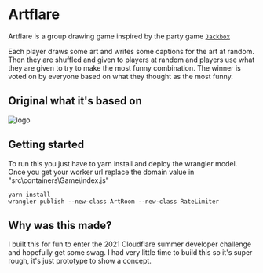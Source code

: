 # Artflare
Artflare is a group drawing game inspired by the party game [`Jackbox`](https://store.steampowered.com/app/434170/The_Jackbox_Party_Pack_3)

Each player draws some art and writes some captions for the art at random. Then they are shuffled and given to players at random and players use what they are given to try to make the most funny combination. The winner is voted on by everyone based on what they thought as the most funny.

## Original what it's based on
![logo](example.gif)

## Getting started
To run this you just have to yarn install and deploy the wrangler model. Once you get your worker url replace the domain value in "src\containers\Game\index.js"

```console
yarn install
wrangler publish --new-class ArtRoom --new-class RateLimiter
```

## Why was this made?
I built this for fun to enter the 2021 Cloudflare summer developer challenge and hopefully get some swag. I had very little time to build this so it's super rough, it's just prototype to show a concept.


 
